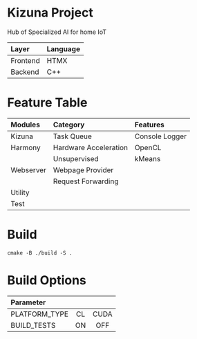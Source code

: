 # Kizuna Project
Hub of Specialized AI for home IoT

| Layer    | Language |
| :------- | :------- |
| Frontend | HTMX     |
| Backend  | C++      | 

# Feature Table

| Modules   | Category              | Features       |
| :-------- | :-------------------- | :------------- |
| Kizuna    | Task Queue            | Console Logger |
| Harmony   | Hardware Acceleration | OpenCL         |
|           | Unsupervised          | kMeans         |
| Webserver | Webpage Provider      |                |
|           | Request Forwarding    |                |
| Utility   |                       |                |
| Test      |                       |                |

# Build
```
cmake -B ./build -S .
```

# Build Options
| Parameter     |       |        |
| :------------ | :---: | :----: |
| PLATFORM_TYPE |  CL   |  CUDA  |
| BUILD_TESTS   |  ON   |  OFF   |
